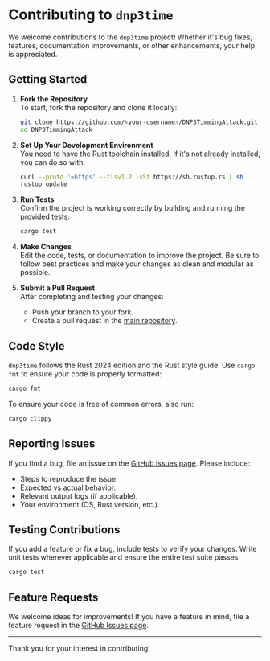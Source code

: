 # Contributing to `dnp3time`

We welcome contributions to the `dnp3time` project! Whether it's bug fixes, features, documentation improvements, or other enhancements, your help is appreciated.

## Getting Started

1. **Fork the Repository**  
   To start, fork the repository and clone it locally:
   ```bash
   git clone https://github.com/<your-username>/DNP3TimmingAttack.git
   cd DNP3TimmingAttack
   ```

2. **Set Up Your Development Environment**  
   You need to have the Rust toolchain installed. If it's not already installed, you can do so with:
   ```bash
   curl --proto '=https' --tlsv1.2 -sSf https://sh.rustup.rs | sh
   rustup update
   ```

3. **Run Tests**  
   Confirm the project is working correctly by building and running the provided tests:
   ```bash
   cargo test
   ```

4. **Make Changes**  
   Edit the code, tests, or documentation to improve the project. Be sure to follow best practices and make your changes as clean and modular as possible.

5. **Submit a Pull Request**  
   After completing and testing your changes:
   - Push your branch to your fork.
   - Create a pull request in the [main repository](https://github.com/ladderlogix/DNP3TimmingAttack).

## Code Style
`dnp3time` follows the Rust 2024 edition and the Rust style guide. Use `cargo fmt` to ensure your code is properly formatted:
```bash
cargo fmt
```

To ensure your code is free of common errors, also run:
```bash
cargo clippy
```

## Reporting Issues
If you find a bug, file an issue on the [GitHub Issues page](https://github.com/ladderlogix/DNP3TimmingAttack/issues). Please include:
- Steps to reproduce the issue.
- Expected vs actual behavior.
- Relevant output logs (if applicable).
- Your environment (OS, Rust version, etc.).

## Testing Contributions
If you add a feature or fix a bug, include tests to verify your changes. Write unit tests wherever applicable and ensure the entire test suite passes:
```bash
cargo test
```

## Feature Requests
We welcome ideas for improvements! If you have a feature in mind, file a feature request in the [GitHub Issues page](https://github.com/ladderlogix/DNP3TimmingAttack/issues).

---

Thank you for your interest in contributing!